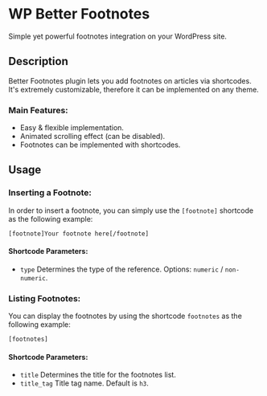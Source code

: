 # WP Better Footnotes
Simple yet powerful footnotes integration on your WordPress site.

## Description
Better Footnotes plugin lets you add footnotes on articles via shortcodes. It's extremely customizable, therefore it can be implemented on any theme.

### Main Features:
- Easy & flexible implementation.
- Animated scrolling effect (can be disabled).
- Footnotes can be implemented with shortcodes.

## Usage

### Inserting a Footnote:
In order to insert a footnote, you can simply use the `[footnote]` shortcode as the following example:
```
[footnote]Your footnote here[/footnote]
```

#### Shortcode Parameters:
- `type` Determines the type of the reference. Options: `numeric` / `non-numeric`.

### Listing Footnotes:
You can display the footnotes by using the shortcode `footnotes` as the following example:
```
[footnotes]
```
#### Shortcode Parameters:
- `title` Determines the title for the footnotes list.
- `title_tag` Title tag name. Default is `h3`.
